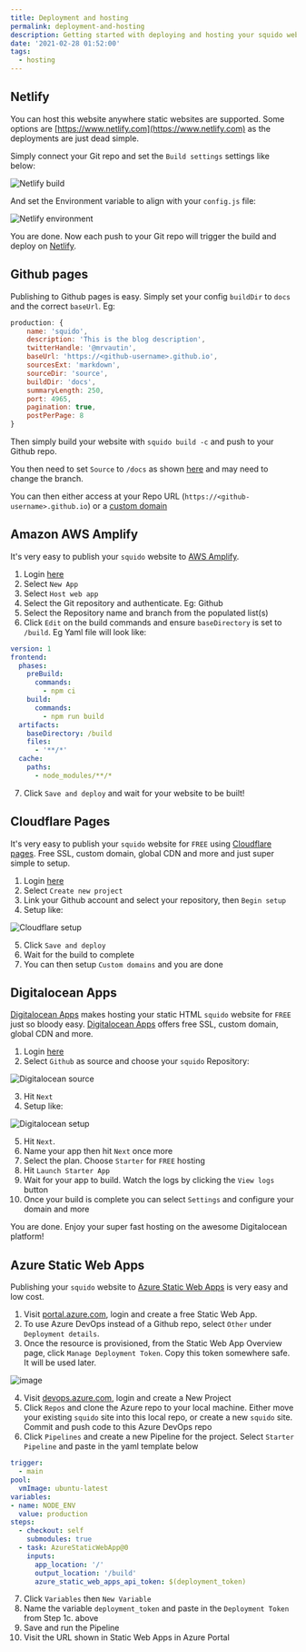 ```yaml
---
title: Deployment and hosting
permalink: deployment-and-hosting
description: Getting started with deploying and hosting your squido website. Deployment guides using Netlify, Github Pages, AWS Amplify, Cloudflare Pages, Digitalocean app and more
date: '2021-02-28 01:52:00'
tags: 
  - hosting
---
```


## Netlify

You can host this website anywhere static websites are supported. Some options are [https://www.netlify.com](https://www.netlify.com) as the deployments are just dead simple.

Simply connect your Git repo and set the `Build settings` settings like below:

![Netlify build](/content/images/netlify-build.png)

And set the Environment variable to align with your `config.js` file:

![Netlify environment](/content/images/netlify-environment.png)

You are done. Now each push to your Git repo will trigger the build and deploy on [Netlify](https://www.netlify.com).

## Github pages

Publishing to Github pages is easy. Simply set your config `buildDir` to `docs` and the correct `baseUrl`. Eg:

``` javascript
production: {
    name: 'squido',
    description: 'This is the blog description',
    twitterHandle: '@mrvautin',
    baseUrl: 'https://<github-username>.github.io',
    sourcesExt: 'markdown',
    sourceDir: 'source',
    buildDir: 'docs',
    summaryLength: 250,
    port: 4965,
    pagination: true,
    postPerPage: 8
}
```

Then simply build your website with `squido build -c` and push to your Github repo.

You then need to set `Source` to `/docs` as shown [here](https://docs.github.com/en/pages/getting-started-with-github-pages/configuring-a-publishing-source-for-your-github-pages-site) and may need to change the branch.

You can then either access at your Repo URL (`https://<github-username>.github.io`) or a [custom domain](https://docs.github.com/en/pages/configuring-a-custom-domain-for-your-github-pages-site/managing-a-custom-domain-for-your-github-pages-site#about-custom-domain-configuration)

## Amazon AWS Amplify

It's very easy to publish your `squido` website to [AWS Amplify](https://aws.amazon.com/amplify/). 

1. Login [here](https://console.aws.amazon.com/amplify/home)
2. Select `New App`
3. Select `Host web app`
4. Select the Git repository and authenticate. Eg: Github
5. Select the Repository name and branch from the populated list(s)
6. Click `Edit` on the build commands and ensure `baseDirectory` is set to `/build`. Eg Yaml file will look like:
``` yaml
version: 1
frontend:
  phases:
    preBuild:
      commands:
        - npm ci
    build:
      commands:
        - npm run build
  artifacts:
    baseDirectory: /build
    files:
      - '**/*'
  cache:
    paths:
      - node_modules/**/*
```
7. Click `Save and deploy` and wait for your website to be built!

## Cloudflare Pages

It's very easy to publish your `squido` website for `FREE` using [Cloudflare pages](https://pages.cloudflare.com/). Free SSL, custom domain, global CDN and more and just super simple to setup.

1. Login [here](https://pages.cloudflare.com/)
2. Select `Create new project`
3. Link your Github account and select your repository, then `Begin setup`
4. Setup like:

![Cloudflare setup](/content/images/cloudflare-pages.png)

5. Click `Save and deploy`
6. Wait for the build to complete
7. You can then setup `Custom domains` and you are done

## Digitalocean Apps

[Digitalocean Apps](https://cloud.digitalocean.com/apps?refcode=cd185d01653f) makes hosting your static HTML `squido` website for `FREE` just so bloody easy. [Digitalocean Apps](https://cloud.digitalocean.com/apps?refcode=cd185d01653f) offers free SSL, custom domain, global CDN and more.

1. Login [here](https://cloud.digitalocean.com/apps?refcode=cd185d01653f)
2. Select `Github` as source and choose your `squido` Repository:

![Digitalocean source](/content/images/digitalocean-source.png)

3. Hit `Next`
4. Setup like:

![Digitalocean setup](/content/images/digitalocean-config.png)

5. Hit `Next`.
5. Name your app then hit `Next` once more
6. Select the plan. Choose `Starter` for `FREE` hosting
7. Hit `Launch Starter App`
8. Wait for your app to build. Watch the logs by clicking the `View logs` button
9. Once your build is complete you can select `Settings` and configure your domain and more

You are done. Enjoy your super fast hosting on the awesome Digitalocean platform!

## Azure Static Web Apps

Publishing your `squido` website to [Azure Static Web Apps](https://azure.microsoft.com/en-au/services/app-service/static/) is very easy and low cost. 

1. Visit [portal.azure.com](portal.azure.com), login and create a free Static Web App. 
2. To use Azure DevOps instead of a Github repo, select `Other` under `Deployment details`.
3. Once the resource is provisioned, from the Static Web App Overview page, click `Manage Deployment Token`. Copy this token somewhere safe. It will be used later.

![image](/content/images/azure-setup.png)

4. Visit [devops.azure.com](devops.azure.com), login and create a New Project
5. Click `Repos` and clone the Azure repo to your local machine. Either move your existing `squido` site into this local repo, or create a new `squido` site. Commit and push code to this Azure DevOps repo
6. Click `Pipelines` and create a new Pipeline for the project. Select `Starter Pipeline` and paste in the yaml template below

``` yaml
trigger:
  - main
pool:
  vmImage: ubuntu-latest
variables:
- name: NODE_ENV
  value: production 
steps:
  - checkout: self
    submodules: true
  - task: AzureStaticWebApp@0
    inputs:
      app_location: '/'
      output_location: '/build'
      azure_static_web_apps_api_token: $(deployment_token)
```

7. Click `Variables` then `New Variable`
8. Name the variable `deployment_token` and paste in the `Deployment Token` from Step 1c. above
9. Save and run the Pipeline
10. Visit the URL shown in Static Web Apps in Azure Portal